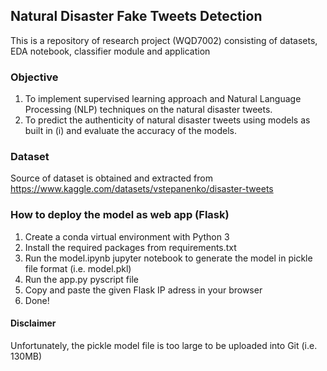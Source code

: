 ## Natural Disaster Fake Tweets Detection
This is a repository of research project (WQD7002) consisting of datasets, EDA notebook, classifier module and application

### Objective
1) To implement supervised learning approach and Natural Language Processing (NLP) techniques on the natural disaster tweets.
2) To predict the authenticity of natural disaster tweets using models as built in (i) and evaluate the accuracy of the models.

### Dataset
Source of dataset is obtained and extracted from https://www.kaggle.com/datasets/vstepanenko/disaster-tweets

### How to deploy the model as web app (Flask)
1) Create a conda virtual environment with Python 3
2) Install the required packages from requirements.txt
3) Run the model.ipynb jupyter notebook to generate the model in pickle file format (i.e. model.pkl)
3) Run the app.py pyscript file
4) Copy and paste the given Flask IP adress in your browser
5) Done!

#### Disclaimer
Unfortunately, the pickle model file is too large to be uploaded into Git (i.e. 130MB)

